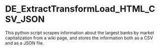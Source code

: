 # DE_ExtractTransformLoad_HTML_CSV_JSON
This python script scrapes information about the largest banks by market capitalization from a wiki page, and stores the information both as a CSV and as a JSON file.
